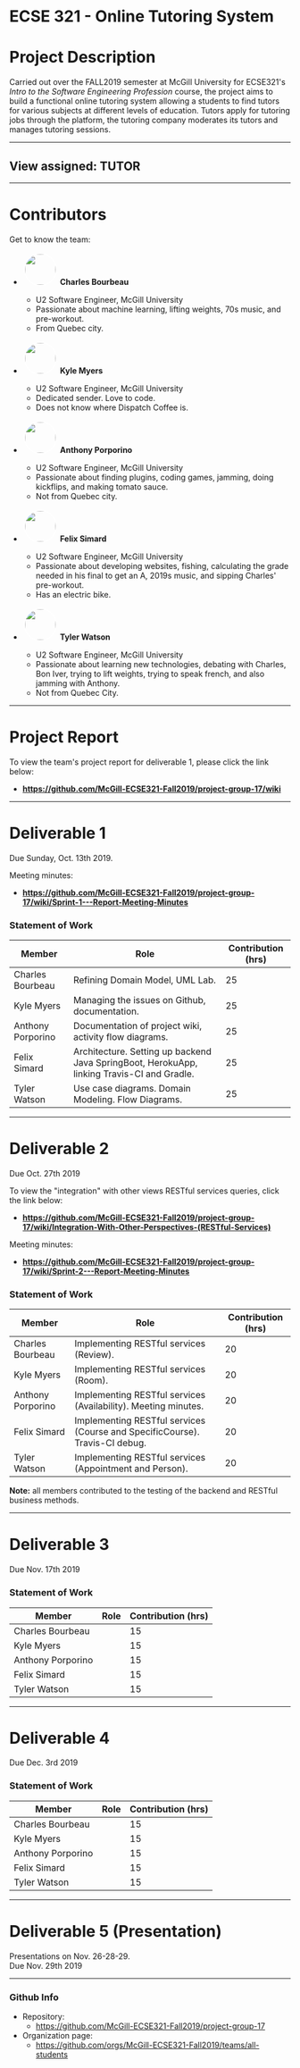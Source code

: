 # **ECSE 321 - Online Tutoring System**

# Project Description

Carried out over the FALL2019 semester at McGill University for ECSE321's *Intro to the Software Engineering Profession* course, the project aims to build a functional online tutoring system allowing a students to find tutors for various subjects at different levels of education. Tutors apply for tutoring jobs through the platform, the tutoring company moderates its tutors and manages tutoring sessions.

---

## View assigned: **TUTOR**

---

# Contributors

Get to know the team:


* <img src="https://raw.githubusercontent.com/McGill-ECSE321-Fall2019/project-group-17/master/photos/charles.png?token=AE26HBWER2EYOY2E6FUZ4HK5XNE72" style="border-radius:50%;border:2px white solid;margin:2px;" width="55"> **Charles Bourbeau**
  * U2 Software Engineer, McGill University
  * Passionate about machine learning, lifting weights, 70s music, and pre-workout.
  * From Quebec city.


* <img src="https://raw.githubusercontent.com/McGill-ECSE321-Fall2019/project-group-17/master/photos/kyle.png?token=AE26HBUAXKQEK52TYAXHCD25XNFCI" style="border-radius:50%;border:2px white solid;margin:2px;" width="55" height="55"> **Kyle Myers**
  * U2 Software Engineer, McGill University
  * Dedicated sender. Love to code.
  * Does not know where Dispatch Coffee is.


* <img src="https://raw.githubusercontent.com/McGill-ECSE321-Fall2019/project-group-17/master/photos/anthony.png?token=AE26HBRQFCWDGU6XM7L5S2K5XNE5S" style="border-radius:50%;border:2px white solid;margin:2px;" width="55"> **Anthony Porporino**
  * U2 Software Engineer, McGill University
  * Passionate about finding plugins, coding games, jamming, doing kickflips, and making tomato sauce.
  * Not from Quebec city.


* <img src="https://raw.githubusercontent.com/McGill-ECSE321-Fall2019/project-group-17/master/photos/felix.jpeg?token=AE26HBTIMDSTIC2VLRYC5P25XNFVE" style="border-radius:50%;border:2px white solid;margin:2px;" width="55"> **Felix Simard**
  * U2 Software Engineer, McGill University
  * Passionate about developing websites, fishing, calculating the grade needed in his final to get an A, 2019s music, and sipping Charles' pre-workout.
  * Has an electric bike.


* <img src="https://raw.githubusercontent.com/McGill-ECSE321-Fall2019/project-group-17/master/photos/tyler.png?token=AE26HBRSYFGXLXX7GMFMBIK5XNFUE" style="border-radius:50%;border:2px white solid;margin:2px;" width="55"> **Tyler Watson**
  * U2 Software Engineer, McGill University
  * Passionate about learning new technologies, debating with Charles, Bon Iver, trying to lift weights, trying to speak french, and also jamming with Anthony.
  * Not from Quebec City.


---

# Project Report

To view the team's project report for deliverable 1, please click the link below:
* **https://github.com/McGill-ECSE321-Fall2019/project-group-17/wiki**

---

# Deliverable 1

Due Sunday, Oct. 13th 2019.

Meeting minutes:
* **https://github.com/McGill-ECSE321-Fall2019/project-group-17/wiki/Sprint-1---Report-Meeting-Minutes**

### Statement of Work


| Member        | Role  | Contribution (hrs)  |
| ------------- |-------------| -----|
| Charles Bourbeau     | Refining Domain Model, UML Lab. | 25 |
| Kyle Myers      |   Managing the issues on Github, documentation.    |   25 |
| Anthony Porporino |  Documentation of project wiki, activity flow diagrams.   |    25 |
| Felix Simard |   Architecture. Setting up backend Java SpringBoot, HerokuApp, linking Travis-CI and Gradle.   |    25 |
| Tyler Watson |    Use case diagrams. Domain Modeling. Flow Diagrams.   |    25 |

---

# Deliverable 2

Due Oct. 27th 2019

To view the "integration" with other views RESTful services queries, click the link below:
* **https://github.com/McGill-ECSE321-Fall2019/project-group-17/wiki/Integration-With-Other-Perspectives-(RESTful-Services)**

Meeting minutes:
* **https://github.com/McGill-ECSE321-Fall2019/project-group-17/wiki/Sprint-2---Report-Meeting-Minutes**

### Statement of Work


| Member        | Role  | Contribution (hrs)  |
| ------------- |-------------| -----|
| Charles Bourbeau     |  Implementing RESTful services (Review). | 20 |
| Kyle Myers      |   Implementing RESTful services (Room).    |   20 |
| Anthony Porporino |    Implementing RESTful services (Availability). Meeting minutes.   |    20 |
| Felix Simard |   Implementing RESTful services (Course and SpecificCourse). Travis-CI debug.    |    20 |
| Tyler Watson |    Implementing RESTful services (Appointment and Person).   |    20 |

**Note:** all members contributed to the testing of the backend and RESTful business methods.

---

# Deliverable 3

Due Nov. 17th 2019

### Statement of Work



| Member        | Role  | Contribution (hrs)  |
| ------------- |-------------| -----|
| Charles Bourbeau     |  | 15 |
| Kyle Myers      |       |   15 |
| Anthony Porporino |       |    15 |
| Felix Simard |       |    15 |
| Tyler Watson |       |    15 |


---

# Deliverable 4

Due Dec. 3rd 2019

### Statement of Work



| Member        | Role  | Contribution (hrs)  |
| ------------- |-------------| -----|
| Charles Bourbeau     |  | 15 |
| Kyle Myers      |       |   15 |
| Anthony Porporino |       |    15 |
| Felix Simard |       |    15 |
| Tyler Watson |       |    15 |


---

# Deliverable 5 (Presentation)

Presentations on Nov. 26-28-29.\
Due Nov. 29th 2019




---

### Github Info
* Repository:
  * https://github.com/McGill-ECSE321-Fall2019/project-group-17
* Organization page:
  * https://github.com/orgs/McGill-ECSE321-Fall2019/teams/all-students
